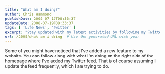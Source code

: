 ```yaml
---
title: "What am I doing?"
author: Chris Hammond
publishDate: 2008-07-19T08:33:37
updateDate: 2008-07-19T08:33:37
tags: [ 'Life News', 'Twitter' ]
excerpt: "Stay updated with my latest activities by following my Twitter feed on the homepage! Discover what's new and exciting as I keep you in the loop."
url: /2008/what-am-i-doing  # Use the generated URL with year
---
```

<p>Some of you might have noticed that I've added a new feature to my website. You can follow along with what I'm doing on the right side of the homepage where I've added my Twitter feed. That is of course assuming I update the feed frequently, which I am trying to do.</p>

